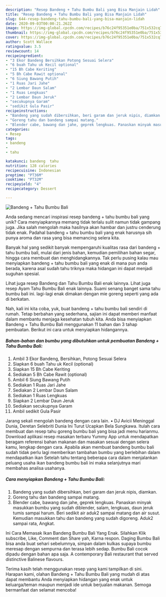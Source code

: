 ```yaml
---
description: "Resep Bandeng + Tahu Bumbu Bali yang Bisa Manjain Lidah"
title: "Resep Bandeng + Tahu Bumbu Bali yang Bisa Manjain Lidah"
slug: 644-resep-bandeng-tahu-bumbu-bali-yang-bisa-manjain-lidah
date: 2020-09-03T00:00:21.262Z
image: https://img-global.cpcdn.com/recipes/b76c24f95351e0ba/751x532cq70/bandeng-tahu-bumbu-bali-foto-resep-utama.jpg
thumbnail: https://img-global.cpcdn.com/recipes/b76c24f95351e0ba/751x532cq70/bandeng-tahu-bumbu-bali-foto-resep-utama.jpg
cover: https://img-global.cpcdn.com/recipes/b76c24f95351e0ba/751x532cq70/bandeng-tahu-bumbu-bali-foto-resep-utama.jpg
author: Scott Wallace
ratingvalue: 3.5
reviewcount: 14
recipeingredient:
- "3 Ekor Bandeng Bersihkan Potong Sesuai Selera"
- "6 buah Tahu uk Kecil optional"
- "15 Bh Cabe Keriting"
- "5 Bh Cabe Rawit optional"
- "6 Siung Bawang Putih"
- "1 Ruas Jari Jahe"
- "2 Lembar Daun Salam"
- "1 Ruas Lengkuas"
- "2 Lembar Daun Jeruk"
- "secukupnya Garam"
- "sedikit Gula Pasir"
recipeinstructions:
- "Bandeng yang sudah dibersihkan, beri garam dan jeruk nipis, diamkan."
- "Goreng tahu dan bandeng sampai matang."
- "Blender cabe, bawang dan jahe, geprek lengkuas. Panaskan minyak masukkan bumbu yang sudah diblender, salam, lengkuas, daun jeruk tumis sampai harum. Beri sedikit air aduk2 sampai matang dan air susut. Kemudian masukkan tahu dan bandeng yang sudah digoreng. Aduk2 sampai rata, Angkat."
categories:
- Resep
tags:
- bandeng
- 
- tahu

katakunci: bandeng  tahu 
nutrition: 128 calories
recipecuisine: Indonesian
preptime: "PT36M"
cooktime: "PT32M"
recipeyield: "4"
recipecategory: Dessert

---
```



![Bandeng + Tahu Bumbu Bali](https://img-global.cpcdn.com/recipes/b76c24f95351e0ba/751x532cq70/bandeng-tahu-bumbu-bali-foto-resep-utama.jpg)

Anda sedang mencari inspirasi resep bandeng + tahu bumbu bali yang unik? Cara menyiapkannya memang tidak terlalu sulit namun tidak gampang juga. Jika salah mengolah maka hasilnya akan hambar dan justru cenderung tidak enak. Padahal bandeng + tahu bumbu bali yang enak harusnya sih punya aroma dan rasa yang bisa memancing selera kita.

Banyak hal yang sedikit banyak mempengaruhi kualitas rasa dari bandeng + tahu bumbu bali, mulai dari jenis bahan, kemudian pemilihan bahan segar, hingga cara membuat dan menghidangkannya. Tak perlu pusing kalau mau menyiapkan bandeng + tahu bumbu bali yang enak di mana pun anda berada, karena asal sudah tahu triknya maka hidangan ini dapat menjadi suguhan spesial.

Lihat juga resep Bandeng dan Tahu Bumbu Bali enak lainnya. Lihat juga resep Ayam Tahu Bumbu Bali enak lainnya. Suami senang banget sama tahu bumbu bali ini. lagi-lagi enak dimakan dengan mie goreng seperti yang ada di berkatan.


Nah, kali ini kita coba, yuk, buat bandeng + tahu bumbu bali sendiri di rumah. Tetap berbahan yang sederhana, sajian ini dapat memberi manfaat dalam membantu menjaga kesehatan tubuh kita. Anda bisa menyiapkan Bandeng + Tahu Bumbu Bali menggunakan 11 bahan dan 3 tahap pembuatan. Berikut ini cara untuk menyiapkan hidangannya.

<!--inarticleads1-->

##### Bahan-bahan dan bumbu yang dibutuhkan untuk pembuatan Bandeng + Tahu Bumbu Bali:

1. Ambil 3 Ekor Bandeng, Bersihkan, Potong Sesuai Selera
1. Siapkan 6 buah Tahu uk Kecil (optional)
1. Siapkan 15 Bh Cabe Keriting
1. Sediakan 5 Bh Cabe Rawit (optional)
1. Ambil 6 Siung Bawang Putih
1. Sediakan 1 Ruas Jari Jahe
1. Sediakan 2 Lembar Daun Salam
1. Sediakan 1 Ruas Lengkuas
1. Siapkan 2 Lembar Daun Jeruk
1. Sediakan secukupnya Garam
1. Ambil sedikit Gula Pasir


Jarang sekali mengolah bandeng dengan cara lain. • DJ Avicii Meninggal Dunia, Deretan Selebriti Dunia Ini Turut Ucapkan Bela Sungkawa. Itulah cara membuat dan resep tahu goreng bumbu bali yang bisa jadi menu harianmu. Download aplikasi resep masakan terbaru Yummy App untuk mendapatkan beragam referensi bahan makanan dan masakan sesuai dengan selera kamu, lengkap dengan cara. Apabila akan membuat bandeng bumbu bali sudah tidak perlu lagi memberikan tambahan bumbu yang berlebihan dalam mendapatkan ikan Setelah tahu tentang beberapa cara dalam menjalankan peluang usaha ikan bandeng bumbu bali ini maka selanjutnya mari membahas analisa usahanya. 

<!--inarticleads2-->

##### Cara menyiapkan Bandeng + Tahu Bumbu Bali:

1. Bandeng yang sudah dibersihkan, beri garam dan jeruk nipis, diamkan.
1. Goreng tahu dan bandeng sampai matang.
1. Blender cabe, bawang dan jahe, geprek lengkuas. Panaskan minyak masukkan bumbu yang sudah diblender, salam, lengkuas, daun jeruk tumis sampai harum. Beri sedikit air aduk2 sampai matang dan air susut. Kemudian masukkan tahu dan bandeng yang sudah digoreng. Aduk2 sampai rata, Angkat.


Ini Cara Memasak Ikan Bandeng Bumbu Bali Yang Enak. Silahkan Klik subscribe, Like, Comment dan Share yah, Karna respon. Daging Bumbu Bali bisa anda buat sehari sebelumnya, simpan dalam kulkas supaya bumbu meresap dengan sempurna dan terasa lebih sedap. Bumbu Bali cocok dipadu dengan bahan apa saja. A contemporary Bali restaurant that served distinctive Balinese flavours. 

Terima kasih telah menggunakan resep yang kami tampilkan di sini. Harapan kami, olahan Bandeng + Tahu Bumbu Bali yang mudah di atas dapat membantu Anda menyiapkan hidangan yang enak untuk keluarga/teman maupun menjadi ide untuk berjualan makanan. Semoga bermanfaat dan selamat mencoba!
